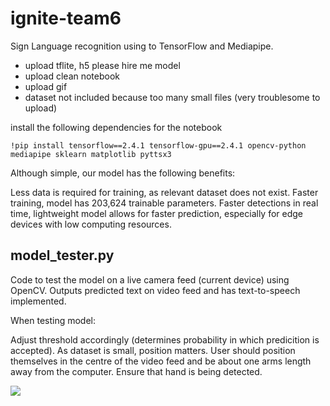 # ignite-team6
Sign Language recognition using to TensorFlow and Mediapipe. 

- upload tflite, h5 please hire me model
- upload clean notebook
- upload gif
- dataset not included because too many small files (very troublesome to upload)

install the following dependencies for the notebook
```
!pip install tensorflow==2.4.1 tensorflow-gpu==2.4.1 opencv-python mediapipe sklearn matplotlib pyttsx3
```

Although simple, our model has the following benefits:

Less data is required for training, as relevant dataset does not exist.
Faster training, model has 203,624 trainable parameters.
Faster detections in real time, lightweight model allows for faster prediction, especially for edge devices with low computing resources.

## model_tester.py
Code to test the model on a live camera feed (current device) using OpenCV. Outputs predicted text on video feed and has text-to-speech implemented.

When testing model:

Adjust threshold accordingly (determines probability in which predicition is accepted).
As dataset is small, position matters. User should position themselves in the centre of the video feed and be about one arms length away from the computer.
Ensure that hand is being detected.

![](http://i.imgur.com/OUkLi.gif)